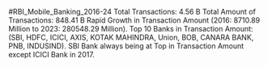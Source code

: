 #RBI_Mobile_Banking_2016-24
Total Transactions: 4.56 B
Total Amount of Transactions: 848.41 B
Rapid Growth in Transaction Amount (2016: 8710.89 Million to 2023: 280548.29 Million). 
Top 10 Banks in Transaction Amount: (SBI, HDFC, ICICI, AXIS, KOTAK MAHINDRA, Union, BOB, CANARA BANK, PNB, INDUSIND).
SBI Bank always being at Top in Transaction Amount except ICICI Bank in 2017.
